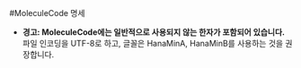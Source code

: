 #MoleculeCode 명세
 * **경고: MoleculeCode에는 일반적으로 사용되지 않는 한자가 포함되어 있습니다.** 파일 인코딩을 UTF-8로 하고, 글꼴은 HanaMinA, HanaMinB를 사용하는 것을 권장합니다.
